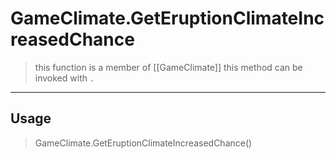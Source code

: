 # GameClimate.GetEruptionClimateIncreasedChance
> this function is a member of [[GameClimate]]
> this method can be invoked with `.`
-----
## Usage
> GameClimate.GetEruptionClimateIncreasedChance()
